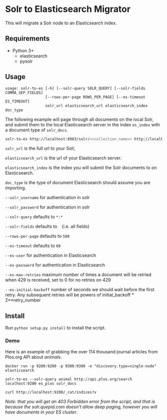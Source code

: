 # Solr to Elasticsearch Migrator

This will migrate a Solr node to an Elasticsearch index.

## Requirements

  * Python 3+
    * elasticsearch
    * pysolr

## Usage

```
usage: solr-to-es [-h] [--solr-query SOLR_QUERY] [--solr-fields COMMA_SEP_FIELDS]
                  [--rows-per-page ROWS_PER_PAGE] [--es-timeout ES_TIMEOUT]
                  solr_url elasticsearch_url elasticsearch_index doc_type
```

The following example will page through all documents on the local Solr, and submit them to the local Elasticsearch server in the index `es_index` with a document type of `solr_docs`.

```bash
solr-to-es http://localhost:8983/solr/<<collection_name>> http://localhost:9200 <<collection_name>> solr_docs
```

`solr_url` is the full url to your Solr,

`elasticsearch_url` is the url of your Elasticsearch server.

`elasticsearch_index` is the index you will submit the Solr documents to on Elasticsearch.

`doc_type` is the type of document Elasticsearch should assume you are importing.

`--solr_username` for authentication in solr

`--solr_password` for authentication in solr

`--solr-query` defaults to `*:*`

`--solr-fields` defaults to ` ` (i.e. all fields)

`--rows-per-page` defaults to `500`

`--es-timeout` defaults to `60`

`--es-user` for authentication in Elasticsearch

`--es-password` for authentication in Elasticsearch

`--es-max-retries` maximum number of times a document will be retried when 429 is received, set to 0 for no retries on 429

`--es-initial-backoff` number of seconds we should wait before the first retry. Any subsequent retries will be powers of initial_backoff * 2**retry_number

## Install

Run `python setup.py install` to install the script.

### Demo

Here is an example of grabbing the over 114 thousand journal articles from Plos.org API about *animals*.

```
docker run -p 9200:9200 -p 9300:9300 -e "discovery.type=single-node" elasticsearch

solr-to-es --solr-query animal http://api.plos.org/search localhost:9200 es_plos solr_docs

curl http://localhost:9200/_cat/indices?v

```
_Note: that you will get an 403 Forbidden error from the script, and that is because the solr.quepid.com doesn't allow deep paging, however you will have documents in your ES cluster_.

